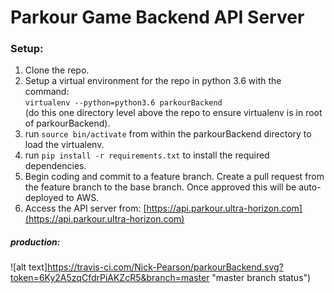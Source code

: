 # Parkour Game Backend API Server

### Setup:
1. Clone the repo.
2. Setup a virtual environment for the repo in python 3.6 with the command:  
`virtualenv --python=python3.6 parkourBackend`  
(do this one directory level above the repo to ensure virtualenv is in root of parkourBackend).
3. run `source bin/activate` from within the parkourBackend directory to load the virtualenv.
4. run `pip install -r requirements.txt` to install the required dependencies.
3. Begin coding and commit to a feature branch. Create a pull request from the feature branch to the base branch. Once approved this will be auto-deployed to AWS.
4. Access the API server from: [https://api.parkour.ultra-horizon.com](https://api.parkour.ultra-horizon.com)

##### production:
![alt text]https://travis-ci.com/Nick-Pearson/parkourBackend.svg?token=6Ky2A5zqCfdrPiAKZcR5&branch=master "master branch status")
